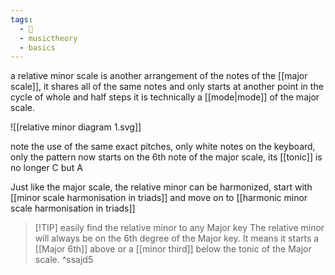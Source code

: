 ```yaml
---
tags:
  - 🌱
  - musictheory
  - basics
---
```

 a relative minor scale is another arrangement of the notes of the [[major scale]], it shares all of the same notes and only starts at another point in the cycle of whole and half steps it is technically a [[mode|mode]] of the major scale. 

![[relative minor diagram 1.svg]]

note the use of the same exact pitches, only white notes on the keyboard, only the pattern now starts on the 6th note of the major scale, its [[tonic]] is no longer C but A

Just like the major scale, the relative minor can be harmonized, start with [[minor scale harmonisation in triads]] and move on to [[harmonic minor scale harmonisation in triads]]


> [!TIP] easily find the relative minor to any Major key
> The relative minor will always be on the 6th degree of the Major key. It means it starts a [[Major 6th]] above or a [[minor third]] below the tonic of the Major scale. ^ssajd5




